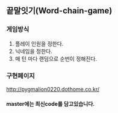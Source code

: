## 끝말잇기(Word-chain-game)

### 게임방식
1. 플레이 인원을 정한다.
2. 닉네임을 정한다.
3. 매 턴 마다 랜덤으로 순번이 정해진다.

### 구현페이지
http://pygmalion0220.dothome.co.kr/

#### master에는 최신code를 담고있습니다.
